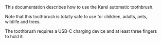 This documentation describes how to use the Karel automatic toothbrush.

Note that this toothbrush is totally safe to use for children, adults, pets, wildlife and trees.

The toothbrush requires a USB-C charging device and at least three fingers to hold it.